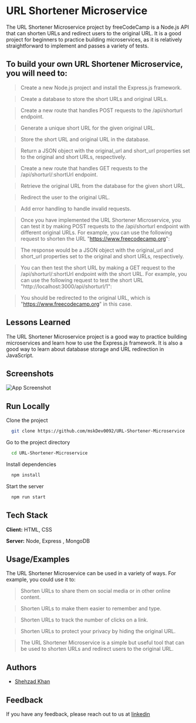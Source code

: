 
# URL Shortener Microservice


The URL Shortener Microservice project by freeCodeCamp is a Node.js API that can shorten URLs and redirect users to the original URL. It is a good project for beginners to practice building microservices, as it is relatively straightforward to implement and passes a variety of tests.

## To build your own URL Shortener Microservice, you will need to:

> Create a new Node.js project and install the Express.js framework.

> Create a database to store the short URLs and original URLs.

> Create a new route that handles POST requests to the /api/shorturl endpoint.

> Generate a unique short URL for the given original URL.

> Store the short URL and original URL in the database.

> Return a JSON object with the original_url and short_url properties set to the original and short URLs, respectively.

> Create a new route that handles GET requests to the /api/shorturl/:shortUrl endpoint.

> Retrieve the original URL from the database for the given short URL.

> Redirect the user to the original URL.

> Add error handling to handle invalid requests.

> Once you have implemented the URL Shortener Microservice, you can test it by making POST requests to the /api/shorturl endpoint with different original URLs. For example, you can use the following request to shorten the URL "https://www.freecodecamp.org":

> The response would be a JSON object with the original_url and short_url properties set to the original and short URLs, respectively.

> You can then test the short URL by making a GET request to the /api/shorturl/:shortUrl endpoint with the short URL. For example, you can use the following request to test the short URL "http://localhost:3000/api/shorturl/1":

> You should be redirected to the original URL, which is "https://www.freecodecamp.org" in this case.

## Lessons Learned

The URL Shortener Microservice project is a good way to practice building microservices and learn how to use the Express.js framework. It is also a good way to learn about database storage and URL redirection in JavaScript.




## Screenshots

![App Screenshot](https://github.com/mskDev0092/URL-Shortener-Microservice/blob/main/Screenshot%202023-09-24%20at%2017-54-33%20URL%20Shortener%20Microservice%20freeCodeCamp.org.png)


## Run Locally

Clone the project

```bash
  git clone https://github.com/mskDev0092/URL-Shortener-Microservice
```

Go to the project directory

```bash
  cd URL-Shortener-Microservice
```

Install dependencies

```bash
  npm install
```

Start the server

```bash
  npm run start
```


## Tech Stack

**Client:** HTML, CSS

**Server:** Node, Express , MongoDB


## Usage/Examples

The URL Shortener Microservice can be used in a variety of ways. For example, you could use it to:

> Shorten URLs to share them on social media or in other online content.

> Shorten URLs to make them easier to remember and type.

> Shorten URLs to track the number of clicks on a link.

> Shorten URLs to protect your privacy by hiding the original URL.

> The URL Shortener Microservice is a simple but useful tool that can be used to shorten URLs and redirect users to the original URL.


## Authors

- [Shehzad Khan](https://github.com/mskDev0092)


## Feedback

If you have any feedback, please reach out to us at [linkedin](https://www.linkedin.com/in/shehzad-khan-3ab41b235)

